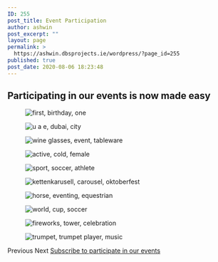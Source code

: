 ```yaml
---
ID: 255
post_title: Event Participation
author: ashwin
post_excerpt: ""
layout: page
permalink: >
  https://ashwin.dbsprojects.ie/wordpress/?page_id=255
published: true
post_date: 2020-08-06 18:23:48
---
```

<h2>Participating in our events is now made easy</h2>		
				<figure><img src="https://ashwin.dbsprojects.ie/wordpress/wp-content/uploads/2020/08/first-birthday-one-1121670.jpg" alt="first, birthday, one" /></figure><figure><img src="https://ashwin.dbsprojects.ie/wordpress/wp-content/uploads/2020/08/u-a-e-dubai-city-5439560.jpg" alt="u a e, dubai, city" /></figure><figure><img src="https://ashwin.dbsprojects.ie/wordpress/wp-content/uploads/2020/08/wine-glasses-event-tableware-1107152.jpg" alt="wine glasses, event, tableware" /></figure><figure><img src="https://ashwin.dbsprojects.ie/wordpress/wp-content/uploads/2020/08/active-cold-female-15926.jpg" alt="active, cold, female" /></figure><figure><img src="https://ashwin.dbsprojects.ie/wordpress/wp-content/uploads/2020/08/sport-soccer-athlete-2177155.jpg" alt="sport, soccer, athlete" /></figure><figure><img src="https://ashwin.dbsprojects.ie/wordpress/wp-content/uploads/2020/08/kettenkarusell-carousel-oktoberfest-4500761.jpg" alt="kettenkarusell, carousel, oktoberfest" /></figure><figure><img src="https://ashwin.dbsprojects.ie/wordpress/wp-content/uploads/2020/08/horse-eventing-equestrian-930942.jpg" alt="horse, eventing, equestrian" /></figure><figure><img src="https://ashwin.dbsprojects.ie/wordpress/wp-content/uploads/2020/08/world-cup-soccer-41953.jpg" alt="world, cup, soccer" /></figure><figure><img src="https://ashwin.dbsprojects.ie/wordpress/wp-content/uploads/2020/08/fireworks-tower-celebration-1149602.jpg" alt="fireworks, tower, celebration" /></figure><figure><img src="https://ashwin.dbsprojects.ie/wordpress/wp-content/uploads/2020/08/trumpet-trumpet-player-music-8445.jpg" alt="trumpet, trumpet player, music" /></figure>			
						Previous
						Next
			<a href="#" role="button">
						Subscribe to participate in our events
					</a>